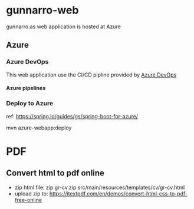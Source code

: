 # gunnarro-web
gunnarro:as web application is hosted at Azure

## Azure

### Azure DevOps
This web application use the CI/CD pipline provided by [Azure DevOps](https://dev.azure.com)
#### Azure pipelines

### Deploy to Azure

ref: https://spring.io/guides/gs/spring-boot-for-azure/

mvn azure-webapp:deploy

# PDF
## Convert html to pdf online
- zip html file: zip gr-cv.zip src/main/resources/templates/cv/gr-cv.html
- upload zip to: https://itextpdf.com/en/demos/convert-html-css-to-pdf-free-online
